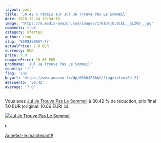 ```yaml
---
layout: post
title: '30.42 % rabais sur Jul Je Trouve Pas Le Sommeil'
date: 2020-12-24 19:34:10
image: 'https://m.media-amazon.com/images/I/61OsjUu0iEL._SL200_.jpg'
comments: true
category: ofertas
author: ring
slug: 'B00OJE86AY-fr'
actualPrice: 7.0 EUR
currency: EUR
price: 7.0
comparePrice: 10.06 EUR
prodname: 'Jul Je Trouve Pas Le Sommeil'
country: 'fr'
flag: '🇫🇷'
buyurl: 'https://www.amazon.fr/dp/B00OJE86AY/?tag=tolees0d-21'
descuento: '30.42'
average: '7.0'
---
```


Vous avez [Jul Je Trouve Pas Le Sommeil](https://www.amazon.fr/dp/B00OJE86AY/?tag=tolees0d-21)  à  30.42 % de réduction, prix final  7.0 EUR (original: 10.06 EUR) ici:

[![Jul Je Trouve Pas Le Sommeil](https://m.media-amazon.com/images/I/61OsjUu0iEL._SL200_.jpg)](https://www.amazon.fr/dp/B00OJE86AY/?tag=tolees0d-21)

ℹ️:


[Achetez-le maintenant!!](https://www.amazon.fr/dp/B00OJE86AY/?tag=tolees0d-21)
